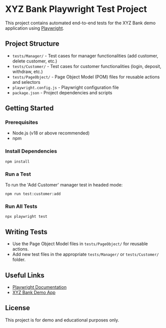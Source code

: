 # XYZ Bank Playwright Test Project

This project contains automated end-to-end tests for the XYZ Bank demo application using [Playwright](https://playwright.dev/).

## Project Structure

- `tests/Manager/` - Test cases for manager functionalities (add customer, delete customer, etc.)
- `tests/Customer/` - Test cases for customer functionalities (login, deposit, withdraw, etc.)
- `tests/PageObject/` - Page Object Model (POM) files for reusable actions and selectors
- `playwright.config.js` - Playwright configuration file
- `package.json` - Project dependencies and scripts

## Getting Started

### Prerequisites
- Node.js (v18 or above recommended)
- npm

### Install Dependencies
```
npm install
```

### Run a Test
To run the 'Add Customer' manager test in headed mode:
```
npm run test:customer:add
```

### Run All Tests
```
npx playwright test
```

## Writing Tests
- Use the Page Object Model files in `tests/PageObject/` for reusable actions.
- Add new test files in the appropriate `tests/Manager/` or `tests/Customer/` folder.

## Useful Links
- [Playwright Documentation](https://playwright.dev/docs/intro)
- [XYZ Bank Demo App](https://www.globalsqa.com/angularJs-protractor/BankingProject/#/login)

## License
This project is for demo and educational purposes only.
